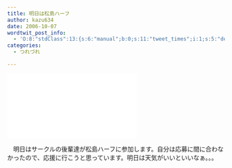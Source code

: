 ```yaml
---
title: 明日は松島ハーフ
author: kazu634
date: 2006-10-07
wordtwit_post_info:
  - 'O:8:"stdClass":13:{s:6:"manual";b:0;s:11:"tweet_times";i:1;s:5:"delay";i:0;s:7:"enabled";i:1;s:10:"separation";s:2:"60";s:7:"version";s:3:"3.7";s:14:"tweet_template";b:0;s:6:"status";i:2;s:6:"result";a:0:{}s:13:"tweet_counter";i:2;s:13:"tweet_log_ids";a:1:{i:0;i:2587;}s:9:"hash_tags";a:0:{}s:8:"accounts";a:1:{i:0;s:7:"kazu634";}}'
categories:
  - つれづれ

---
```

<div class="section">
<p>
<iframe src=&#8221;http://www.got2do.com/api/gm_op.php?m=%E6%9D%BE%E5%B3%B6%E3%83%8F%E3%83%BC%E3%83%95&la=38.37953016720853&lo=141.07168436050415&w=300&h=300&z=3&#8243; hspace=&#8221;0&#8243; vspace=&#8221;0&#8243; marginheight=&#8221;0&#8243; marginwidth=&#8221;0&#8243; align=&#8221;left&#8221; frameborder=&#8221;0&#8243; height=&#8221;300&#8243; scrolling=&#8221;no&#8221; width=&#8221;300&#8243;></iframe>
</p>
  
<p>
    　明日はサークルの後輩達が松島ハーフに参加します。自分は応募に間に合わなかったので、応援に行こうと思っています。明日は天気がいいといいなぁ。。。
</p>
</div>

